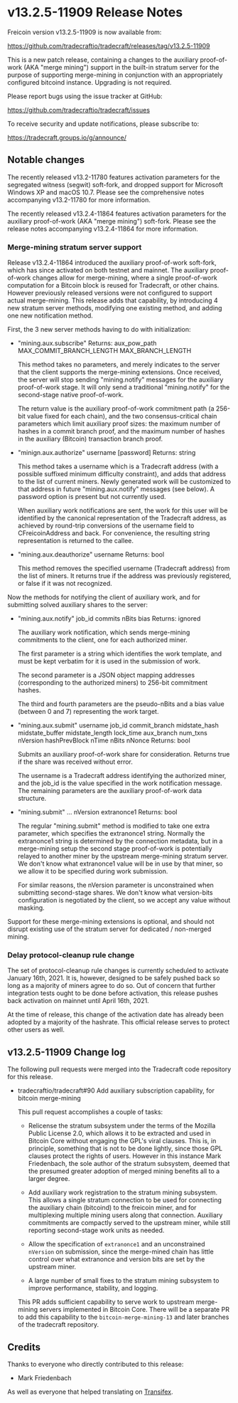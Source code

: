v13.2.5-11909 Release Notes
===========================

Freicoin version v13.2.5-11909 is now available from:

  https://github.com/tradecraftio/tradecraft/releases/tag/v13.2.5-11909

This is a new patch release, containing a changes to the auxiliary proof-of-work (AKA "merge mining") support in the built-in stratum server for the purpose of supporting merge-mining in conjunction with an appropriately configured bitcoind instance.  Upgrading is not required.

Please report bugs using the issue tracker at GitHub:

  https://github.com/tradecraftio/tradecraft/issues

To receive security and update notifications, please subscribe to:

  https://tradecraft.groups.io/g/announce/

Notable changes
---------------

The recently released v13.2-11780 features activation parameters for the segregated witness (segwit) soft-fork, and dropped support for Microsoft Windows XP and macOS 10.7.  Please see the comprehensive notes accompanying v13.2-11780 for more information.

The recently released v13.2.4-11864 features activation parameters for the auxiliary proof-of-work (AKA "merge mining") soft-fork.  Please see the release notes accompanying v13.2.4-11864 for more information.

### Merge-mining stratum server support

Release v13.2.4-11864 introduced the auxiliary proof-of-work soft-fork, which has since activated on both testnet and mainnet.  The auxiliary proof-of-work changes allow for merge-mining, where a single proof-of-work computation for a Bitcoin block is reused for Tradecraft, or other chains.  However previously released versions were not configured to support actual merge-mining.  This release adds that capability, by introducing 4 new stratum server methods, modifying one existing method, and adding one new notification method.

First, the 3 new server methods having to do with initialization:

- "mining.aux.subscribe"
  Returns: aux_pow_path MAX_COMMIT_BRANCH_LENGTH MAX_BRANCH_LENGTH

  This method takes no parameters, and merely indicates to the server that the client supports the merge-mining extensions.  Once received, the server will stop sending "mining.notify" messages for the auxiliary proof-of-work stage.  It will only send a traditional "mining.notify" for the second-stage native proof-of-work.

  The return value is the auxiliary proof-of-work commitment path (a 256-bit value fixed for each chain), and the two consensus-critical chain parameters which limit auxiliary proof sizes: the maximum number of hashes in a commit branch proof, and the maximum number of hashes in the auxiliary (Bitcoin) transaction branch proof.

- "minign.aux.authorize" username [password]
  Returns: string

  This method takes a username which is a Tradecraft address (with a possible suffixed minimum difficulty constraint), and adds that address to the list of current miners.  Newly generated work will be customized to that address in future "mining.aux.notify" messages (see below).  A password option is present but not currently used.

  When auxiliary work notifications are sent, the work for this user will be identified by the canonical representation of the Tradecraft address, as achieved by round-trip conversions of the username field to CFreicoinAddress and back.  For convenience, the resulting string representation is returned to the callee.

- "mining.aux.deauthorize" username
  Returns: bool

  This method removes the specified username (Tradecraft address) from the list of miners.  It returns true if the address was previously registered, or false if it was not recognized.

Now the methods for notifying the client of auxiliary work, and for submitting solved auxiliary shares to the server:

- "mining.aux.notify" job_id commits nBits bias
  Returns: ignored

  The auxiliary work notification, which sends merge-mining commitments to the client, one for each authorized miner.

  The first parameter is a string which identifies the work template, and must be kept verbatim for it is used in the submission of work.

  The second parameter is a JSON object mapping addresses (corresponding to the authorized miners) to 256-bit commitment hashes.

  The third and fourth parameters are the pseudo-nBits and a bias value (between 0 and 7) representing the work target.

- "mining.aux.submit" username job_id commit_branch midstate_hash midstate_buffer midstate_length lock_time aux_branch num_txns nVersion hashPrevBlock nTime nBits nNonce
  Returns: bool

  Submits an auxiliary proof-of-work share for consideration.  Returns true if the share was received without error.

  The username is a Tradecraft address identifying the authorized miner, and the job_id is the value specified in the work notification message.  The remaining parameters are the auxiliary proof-of-work data structure.

- "mining.submit" ... nVersion extranonce1
  Returns: bool

  The regular "mining.submit" method is modified to take one extra parameter, which specifies the extranonce1 string.  Normally the extranonce1 string is determined by the connection metadata, but in a merge-mining setup the second stage proof-of-work is potentially relayed to another miner by the upstream merge-mining stratum server.  We don't know what extranonce1 value will be in use by that miner, so we allow it to be specified during work submission.

  For similar reasons, the nVersion parameter is unconstrained when submitting second-stage shares.  We don't know what version-bits configuration is negotiated by the client, so we accept any value without masking.

Support for these merge-mining extensions is optional, and should not disrupt existing use of the stratum server for dedicated / non-merged mining.

### Delay protocol-cleanup rule change

The set of protocol-cleanup rule changes is currently scheduled to activate January 16th, 2021.  It is, however, designed to be safely pushed back so long as a majority of miners agree to do so.  Out of concern that further integration tests ought to be done before activation, this release pushes back activation on mainnet until April 16th, 2021.

At the time of release, this change of the activation date has already been adopted by a majority of the hashrate.  This official release serves to protect other users as well.

v13.2.5-11909 Change log
------------------------

The following pull requests were merged into the Tradecraft code repository for this release.

- tradecraftio/tradecraft#90 Add auxiliary subscription capability, for bitcoin merge-mining

  This pull request accomplishes a couple of tasks:

  - Relicense the stratum subsystem under the terms of the Mozilla Public License 2.0, which allows it to be extracted and used in Bitcoin Core without engaging the GPL's viral clauses.  This is, in principle, something that is not to be done lightly, since those GPL clauses protect the rights of users.  However in this instance Mark Friedenbach, the sole author of the stratum subsystem, deemed that the presumed greater adoption of merged mining benefits all to a larger degree.

  - Add auxiliary work registration to the stratum mining subsystem.  This allows a single stratum connection to be used for connecting the auxiliary chain (bitcoind) to the freicoin miner, and for multiplexing multiple mining users along that connection. Auxiliary commitments are compactly served to the upstream miner, while still reporting second-stage work units as needed.

  - Allow the specification of `extranonce1` and an unconstrained `nVersion` on submission, since the merge-mined chain has little control over what extranonce and version bits are set by the upstream miner.

  - A large number of small fixes to the stratum mining subsystem to improve performance, stability, and logging.

  This PR adds sufficient capability to serve work to upstream merge-mining servers implemented in Bitcoin Core.  There will be a separate PR to add this capability to the `bitcoin-merge-mining-13` and later branches of the tradecraft repository.

Credits
-------

Thanks to everyone who directly contributed to this release:

- Mark Friedenbach

As well as everyone that helped translating on [Transifex](https://www.transifex.com/tradecraft/freicoin-1/).
